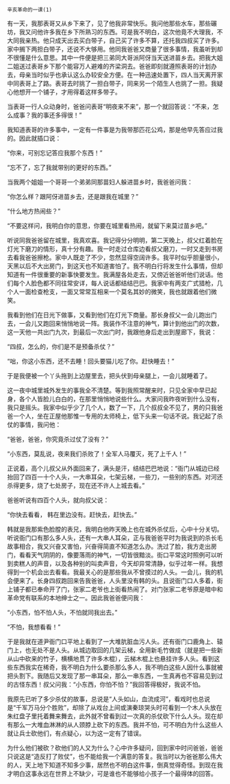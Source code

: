     辛亥革命的一课(1) 

   有一天，我那表哥又从乡下来了，见了他我非常快乐。我问他那些水车，那些碾坊，我又问他许多我在乡下所熟习的东西。可是我不明白，这次他竟不大理我，不大同我亲热。他只成天出去买白带子，自己买了许多不算，还托我四叔买了许多。家中搁下两担白带子，还说不大够用。他同我爸爸又商量了很多事情，我虽听到却不很懂是什么意思。其中一件便是把三弟同大哥派阿伢当天送进苗乡去。把我大姐二姐送过表哥乡下那个能容万人避难的齐梁洞去。爸爸即刻就遵照表哥的计划办去，母亲当时似乎也承认这么办较安全方便。在一种迅速处置下，四人当天离开家中同表哥上了路。表哥去时挑了一担白带子，同来另一个陌生人也挑了一担。我疑心他想开一个铺子，才用得着这样多带子。

   当表哥一行人众动身时，爸爸问表哥“明夜来不来”，那一个就回答说：“不来，怎么成事？我的事还多得很！”

   我知道表哥的许多事中，一定有一件事是为我带那匹花公鸡，那是他早先答应过我的。因此就插口说：

   “你来，可别忘记答应我那个东西！”

   “忘不了，忘了我就带别的更好的东西。”

   当我两个姐姐一个哥哥一个弟弟同那苗妇人躲进苗乡时，我爸爸问我：

   “你怎么样？跟阿伢进苗乡去，还是跟我在城里？”

   “什么地方热闹些？”

   “不要这样问，我明白你的意思，你要在城里看热闹，就留下来莫过苗乡吧。”

   听说同我爸爸留在城里，我真欢喜。我记得分分明明，第二天晚上，叔父红着脸在灯光下磨刀的情形，真十分有趣。我一时走过仓库边看叔父磨刀，一时又走到书房去看我爸爸擦枪。家中人既走了不少，忽然显得空阔许多。我平时似乎胆量很小，天黑以后不大出房门，到这天也不知道害怕了。我不明白行将发生什么事情，但却知道有一件很重要的新事快要发生。我满屋各处走去，又傍近爸爸听他们说话。他们每个人脸色都不同往常安详，每人说话都结结巴巴。我家中有两支广式猎枪，几个人一面检查枪支，一面又常常互相来一个莫名其妙的微笑，我也就跟着他们微笑。

   我看到他们在日光下做事，又看到他们在灯光下商量。那长身叔父一会儿跑出门去，一会儿又跑回来悄悄地说一阵。我装作不注意的神气，算计到他出门的次数，这一天他一共出门九次，到最后一次出门时，我跟他身后走出到屋廊下，我说：

   “四叔，怎么的，你们是不是预备杀仗？”

   “咄，你这小东西，还不去睡！回头要猫儿吃了你。赶快睡去！”

   于是我便被一个丫头拖到上边屋里去，把头伏到母亲腿上，一会儿就睡着了。

   这一夜中城里城外发生的事我全不清楚。等到我照常醒来时，只见全家中早已起身，各个人皆脸儿白白的，在那里悄悄地说些什么。大家问我昨夜听到什么没有，我只是摇头。我家中似乎少了几个人，数了一下，几个叔叔全不见了，男的只我爸爸一个人，坐在正屋他那惟一专用的太师椅上，低下头来一句话不说。我记起了杀仗的事情，我问他：

   “爸爸，爸爸，你究竟杀过仗了没有？”

   “小东西，莫乱说，夜来我们杀败了！全军人马覆灭，死了上千人！”

   正说着，高个儿叔父从外面回来了，满头是汗，结结巴巴地说：“衙门从城边已经抬回了四百一十个人头，一大串耳朵，七架云梯，一些刀，一些别的东西。对河还杀得更多，烧了七处房子，现在还不许人上城去看。”

   爸爸听说有四百个人头，就向叔父说：

   “你快去看看， 韩在里边没有。赶快去，赶快去。”

   韩就是我那紫色脸膛的表兄，我明白他昨天晚上也在城外杀仗后，心中十分关切。听说衙门口有那么多人头，还有一大串人耳朵，正与我爸爸平时为我说到的杀长毛故事相合，我又兴奋又害怕，兴奋得简直不知道怎么办。洗过了脸，我方走出房门，看看天气阴阴的，像要落雨的神气，一切皆很黯淡。街口平常这时照例可以听到卖糕人的声音，以及各种别的叫卖声音，今天却异常清静，似乎过年一样。我想得到一个机会出去看看。我最关心的是那些我从不曾摸过的人头。一会儿，我的机会便来了。长身四叔跑回来告我爸爸，人头里没有韩的头。且说衙门口人多着，街上铺子都已奉命开了门，张家二老爷也上街看热闹了。对门张家二老爷原是暗中和革命党有联系的本地绅士之一。因此我爸爸便问我：

   “小东西，怕不怕人头，不怕就同我出去。”

   “不怕，我想看看！”

   于是我就在道尹衙门口平地上看到了一大堆肮脏血污人头。还有衙门口鹿角上、辕门上，也无处不是人头。从城边取回的几架云梯，全用新毛竹做成（就是把一些新从山中砍来的竹子，横横地贯了许多木棍），云梯木棍上也悬挂许多人头。看到这些东西我实在稀奇，我不明白为什么要杀那么多人，我不明白这些人因什么事就被把头割下。我随后又发现了那一串耳朵，那么一串东西，一生真再也不容易见到过的古怪东西！叔父问我：“小东西，你怕不怕？”我回答得极好，我说不怕。

   我原先已听了多少杀仗的故事，总说是“人头如山，血流成河”，看戏时也总说是“千军万马分个胜败”，却除了从戏台上间或演秦琼哭头时可看到一个木人头放在朱红盘子里托着舞来舞去，此外就不曾看到过一次真的杀仗砍下什么人头。现在却有那么一大堆血淋淋的从人颈脖上砍下的东西。我并不怕，可不明白为什么这些人就让兵士砍他们，有点疑心，以为这一定有了错误。

   为什么他们被砍？砍他们的人又为什么？心中许多疑问，回到家中时问爸爸，爸爸只说这是“造反打了败仗”，也不能给我一个满意的答复。我当时以为爸爸那么伟大的人，天上地下知道不知多少事，居然也不明白这件事，倒真觉得奇怪。到现在我才明白这事永远在世界上不缺少，可是谁也不能够给小孩子一个最得体的回答。

